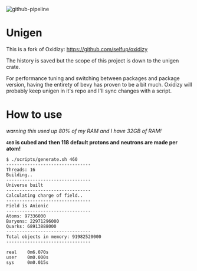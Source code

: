 ![github-pipeline](https://github.com/selfup/unigen-rs/actions/workflows/rust.yml/badge.svg)

# Unigen

This is a fork of Oxidizy: https://github.com/selfup/oxidizy

The history is saved but the scope of this project is down to the unigen crate.

For performance tuning and switching between packages and package version, having the entirety of bevy has proven to be a bit much. Oxidizy will probably keep unigen in it's repo and I'll sync changes with a script.

# How to use

_warning this used up 80% of my RAM and I have 32GB of RAM!_

**`460` is cubed and then 118 default protons and neutrons are made per atom!**

```
$ ./scripts/generate.sh 460
--------------------------------
Threads: 16
Building..
--------------------------------
Universe built
--------------------------------
Calculating charge of field..
--------------------------------
Field is Anionic
--------------------------------
Atoms: 97336000
Baryons: 22971296000
Quarks: 68913888000
--------------------------------
Total objects in memory: 91982520000
--------------------------------

real    0m6.070s
user    0m0.000s
sys     0m0.015s
```
